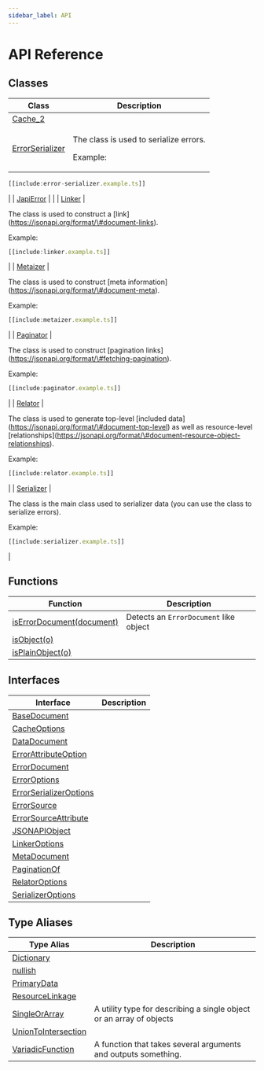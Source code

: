 ```yaml
---
sidebar_label: API
---
```


# API Reference

## Classes

| Class                                           | Description                                                  |
| ----------------------------------------------- | ------------------------------------------------------------ |
| [Cache_2](./ts-japi.cache_2.md)                 |                                                              |
| [ErrorSerializer](./ts-japi.errorserializer.md) | <p>The class is used to serialize errors.</p><p>Example:</p> |

```typescript
[[include:error-serializer.example.ts]]
```

| | [JapiError](./ts-japi.japierror.md) | | | [Linker](./ts-japi.linker.md) | <p>The class is used
to construct a \[link\](https://jsonapi.org/format/\#document-links).</p><p>Example:</p>

```typescript
[[include:linker.example.ts]]
```

| | [Metaizer](./ts-japi.metaizer.md) | <p>The class is used to construct \[meta
information\](https://jsonapi.org/format/\#document-meta).</p><p>Example:</p>

```typescript
[[include:metaizer.example.ts]]
```

| | [Paginator](./ts-japi.paginator.md) | <p>The class is used to construct \[pagination
links\](https://jsonapi.org/format/\#fetching-pagination).</p><p>Example:</p>

```typescript
[[include:paginator.example.ts]]
```

| | [Relator](./ts-japi.relator.md) | <p>The class is used to generate top-level \[included
data\](https://jsonapi.org/format/\#document-top-level) as well as resource-level
\[relationships\](https://jsonapi.org/format/\#document-resource-object-relationships).</p><p>Example:</p>

```typescript
[[include:relator.example.ts]]
```

| | [Serializer](./ts-japi.serializer.md) | <p>The class is the main class used to serializer data
(you can use the class to serialize errors).</p><p>Example:</p>

```typescript
[[include:serializer.example.ts]]
```

|

## Functions

| Function                                                  | Description                                       |
| --------------------------------------------------------- | ------------------------------------------------- |
| [isErrorDocument(document)](./ts-japi.iserrordocument.md) | Detects an <code>ErrorDocument</code> like object |
| [isObject(o)](./ts-japi.isobject.md)                      |                                                   |
| [isPlainObject(o)](./ts-japi.isplainobject.md)            |                                                   |

## Interfaces

| Interface                                                     | Description |
| ------------------------------------------------------------- | ----------- |
| [BaseDocument](./ts-japi.basedocument.md)                     |             |
| [CacheOptions](./ts-japi.cacheoptions.md)                     |             |
| [DataDocument](./ts-japi.datadocument.md)                     |             |
| [ErrorAttributeOption](./ts-japi.errorattributeoption.md)     |             |
| [ErrorDocument](./ts-japi.errordocument.md)                   |             |
| [ErrorOptions](./ts-japi.erroroptions.md)                     |             |
| [ErrorSerializerOptions](./ts-japi.errorserializeroptions.md) |             |
| [ErrorSource](./ts-japi.errorsource.md)                       |             |
| [ErrorSourceAttribute](./ts-japi.errorsourceattribute.md)     |             |
| [JSONAPIObject](./ts-japi.jsonapiobject.md)                   |             |
| [LinkerOptions](./ts-japi.linkeroptions.md)                   |             |
| [MetaDocument](./ts-japi.metadocument.md)                     |             |
| [PaginationOf](./ts-japi.paginationof.md)                     |             |
| [RelatorOptions](./ts-japi.relatoroptions.md)                 |             |
| [SerializerOptions](./ts-japi.serializeroptions.md)           |             |

## Type Aliases

| Type Alias                                              | Description                                                          |
| ------------------------------------------------------- | -------------------------------------------------------------------- |
| [Dictionary](./ts-japi.dictionary.md)                   |                                                                      |
| [nullish](./ts-japi.nullish.md)                         |                                                                      |
| [PrimaryData](./ts-japi.primarydata.md)                 |                                                                      |
| [ResourceLinkage](./ts-japi.resourcelinkage.md)         |                                                                      |
| [SingleOrArray](./ts-japi.singleorarray.md)             | A utility type for describing a single object or an array of objects |
| [UnionToIntersection](./ts-japi.uniontointersection.md) |                                                                      |
| [VariadicFunction](./ts-japi.variadicfunction.md)       | A function that takes several arguments and outputs something.       |
